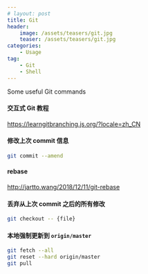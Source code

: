 ```yaml
---
# layout: post
title: Git
header:
    image: /assets/teasers/git.jpg
    teaser: /assets/teasers/git.jpg
categories: 
    - Usage
tag:
    - Git
    - Shell
---
```


Some useful Git commands

#### 交互式 Git 教程

<https://learngitbranching.js.org/?locale=zh_CN>

#### 修改上次 commit 信息

```bash
git commit --amend
```

#### rebase

http://jartto.wang/2018/12/11/git-rebase

#### 丢弃从上次 commit 之后的所有修改

```bash
git checkout -- {file}
```

#### 本地强制更新到 `origin/master`

```bash
git fetch --all
git reset --hard origin/master
git pull    
```